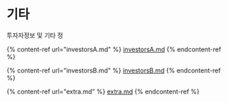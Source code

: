 # 기타

투자자정보 및 기타 정

{% content-ref url="investorsA.md" %}
[investorsA.md](investorsA.md)
{% endcontent-ref %}

{% content-ref url="investorsB.md" %}
[investorsB.md](investorsB.md)
{% endcontent-ref %}

{% content-ref url="extra.md" %}
[extra.md](extra.md)
{% endcontent-ref %}
